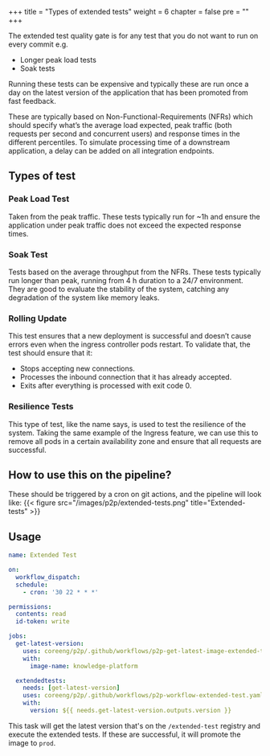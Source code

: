+++
title = "Types of extended tests"
weight = 6
chapter = false
pre = ""
+++

The extended test quality gate is for any test that you do not want to run on every commit e.g.

* Longer peak load tests
* Soak tests

Running these tests can be expensive and typically these are run once a day on the latest version of the application
that has been promoted from fast feedback.

These are typically based on Non-Functional-Requirements (NFRs) which should specify what’s the average load expected, peak traffic (both requests per second and concurrent users) and response times in the different percentiles.
To simulate processing time of a downstream application, a delay can be added on all integration endpoints.

## Types of test

### Peak Load Test

Taken from the peak traffic. These tests typically run for ~1h and ensure the application under peak traffic does not exceed the expected response times.

### Soak Test

Tests based on the average throughput from the NFRs. These tests typically run longer than peak, running from 4 h duration to a 24/7 environment. They are good to evaluate the stability of the system, catching any degradation of the system like memory leaks.

### Rolling Update

This test ensures that a new deployment is successful and doesn’t cause errors even when the ingress controller pods restart. To validate that, the test should ensure that it:

* Stops accepting new connections.
* Processes the inbound connection that it has already accepted.
* Exits after everything is processed with exit code 0.

### Resilience Tests

This type of test, like the name says, is used to test the resilience of the system. Taking the same example of the Ingress feature, we can use this to remove all pods in a certain availability zone and ensure that all requests are successful.

## How to use this on the pipeline?

These should be triggered by a cron on git actions, and the pipeline will look like:
{{< figure src="/images/p2p/extended-tests.png" title="Extended-tests" >}}

## Usage

```yaml
name: Extended Test

on:
  workflow_dispatch:
  schedule:
    - cron: '30 22 * * *'

permissions:
  contents: read
  id-token: write

jobs:
  get-latest-version:
    uses: coreeng/p2p/.github/workflows/p2p-get-latest-image-extended-test.yaml@v1
    with:
      image-name: knowledge-platform

  extendedtests:
    needs: [get-latest-version]
    uses: coreeng/p2p/.github/workflows/p2p-workflow-extended-test.yaml@v1
    with:
      version: ${{ needs.get-latest-version.outputs.version }}
```

This task will get the latest version that's on the `/extended-test` registry and execute the extended tests. If these are successful, it will promote the image to `prod`.
